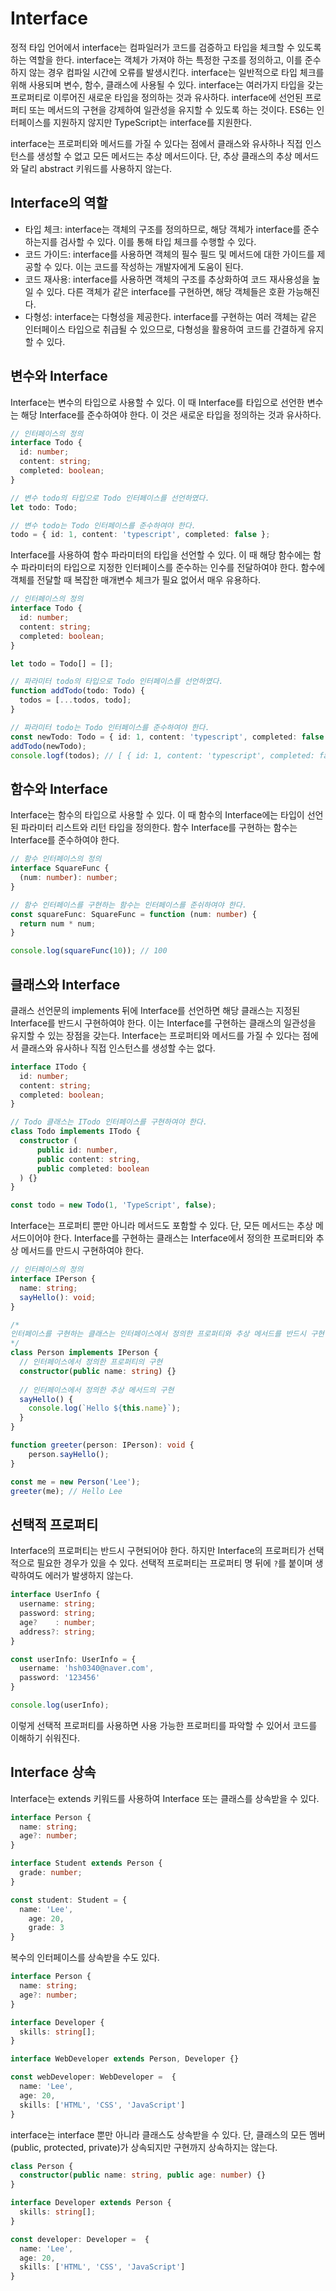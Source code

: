 # Interface

정적 타입 언어에서 interface는 컴파일러가 코드를 검증하고 타입을 체크할 수 있도록 하는 역할을 한다. interface는 객체가 가져야 하는 특정한 구조를 정의하고, 이를 준수하지 않는 경우 컴파일 시간에 오류를 발생시킨다. interface는 일반적으로 타입 체크를 위해 사용되며 변수, 함수, 클래스에 사용될 수 있다. interface는 여러가지 타입을 갖는 프로퍼티로 이루어진 새로운 타입을 정의하는 것과 유사하다. interface에 선언된 프로퍼티 또는 메서드의 구현을 강제하여 일관성을 유지할 수 있도록 하는 것이다. ES6는 인터페이스를 지원하지 않지만 TypeScript는 interface를 지원한다.

interface는 프로퍼티와 메서드를 가질 수 있다는 점에서 클래스와 유사하나 직접 인스턴스를 생성할 수 없고 모든 메서드는 추상 메서드이다. 단, 추상 클래스의 추상 메서드와 달리 abstract 키워드를 사용하지 않는다.

## Interface의 역할
- 타입 체크: interface는 객체의 구조를 정의하므로, 해당 객체가 interface를 준수하는지를 검사할 수 있다. 이를 통해 타입 체크를 수행할 수 있다.
- 코드 가이드: interface를 사용하면 객체의 필수 필드 및 메서드에 대한 가이드를 제공할 수 있다. 이는 코드를 작성하는 개발자에게 도움이 된다.
- 코드 재사용: interface를 사용하면 객체의 구조를 추상화하여 코드 재사용성을 높일 수 있다. 다른 객체가 같은 interface를 구현하면, 해당 객체들은 호환 가능해진다.
- 다형성: interface는 다형성을 제공한다. interface를 구현하는 여러 객체는 같은 인터페이스 타입으로 취급될 수 있으므로, 다형성을 활용하여 코드를 간결하게 유지할 수 있다.

## 변수와 Interface
Interface는 변수의 타입으로 사용할 수 있다. 이 때 Interface를 타입으로 선언한 변수는 해당 Interface를 준수하여야 한다. 이 것은 새로운 타입을 정의하는 것과 유사하다.

```typescript
// 인터페이스의 정의
interface Todo {
  id: number;
  content: string;
  completed: boolean;
}

// 변수 todo의 타입으로 Todo 인터페이스를 선언하였다.
let todo: Todo;

// 변수 todo는 Todo 인터페이스를 준수하여야 한다.
todo = { id: 1, content: 'typescript', completed: false };
```

Interface를 사용하여 함수 파라미터의 타입을 선언할 수 있다. 이 때 해당 함수에는 함수 파라미터의 타입으로 지정한 인터페이스를 준수하는 인수를 전달하여야 한다. 함수에 객체를 전달할 때 복잡한 매개변수 체크가 필요 없어서 매우 유용하다.

```typescript
// 인터페이스의 정의
interface Todo {
  id: number;
  content: string;
  completed: boolean;
}

let todo = Todo[] = [];

// 파라미터 todo의 타입으로 Todo 인터페이스를 선언하였다.
function addTodo(todo: Todo) {
  todos = [...todos, todo];
}

// 파라미터 todo는 Todo 인터페이스를 준수하여야 한다.
const newTodo: Todo = { id: 1, content: 'typescript', completed: false };
addTodo(newTodo);
console.logf(todos); // [ { id: 1, content: 'typescript', completed: false } ]
```

## 함수와 Interface
Interface는 함수의 타입으로 사용할 수 있다. 이 때 함수의 Interface에는 타입이 선언된 파라미터 리스트와 리턴 타입을 정의한다. 함수 Interface를 구현하는 함수는 Interface를 준수하여야 한다.

```typescript
// 함수 인터페이스의 정의
interface SquareFunc {
  (num: number): number;
}

// 함수 인터페이스를 구현하는 함수는 인터페이스를 준쉬하여야 한다.
const squareFunc: SquareFunc = function (num: number) {
  return num * num;
}

console.log(squareFunc(10)); // 100
```

## 클래스와 Interface
클래스 선언문의 implements 뒤에 Interface를 선언하면 해당 클래스는 지정된 Interface를 반드시 구현하여야 한다. 이는 Interface를 구현하는 클래스의 일관성을 유지할 수 있는 장점을 갖는다. Interface는 프로퍼티와 메서드를 가질 수 있다는 점에서 클래스와 유사하나 직접 인스턴스를 생성할 수는 없다.

```typescript
interface ITodo {
  id: number;
  content: string;
  completed: boolean;
}

// Todo 클래스는 ITodo 인터페이스를 구현하여야 한다.
class Todo implements ITodo {
  constructor (
      public id: number,
      public content: string,
      public completed: boolean
  ) {}
}

const todo = new Todo(1, 'TypeScript', false);
```
Interface는 프로퍼티 뿐만 아니라 메서드도 포함할 수 있다. 단, 모든 메서드는 추상 메서드이어야 한다. Interface를 구현하는 클래스는 Interface에서 정의한 프로퍼티와 추상 메서드를 만드시 구현하여야 한다.

```typescript
// 인터페이스의 정의
interface IPerson {
  name: string;
  sayHello(): void;
}

/*
인터페이스를 구현하는 클래스는 인터페이스에서 정의한 프로퍼티와 추상 메서드를 반드시 구현하여야 한다.
*/
class Person implements IPerson {
  // 인터페이스에서 정의한 프로퍼티의 구현
  constructor(public name: string) {}
    
  // 인터페이스에서 정의한 추상 메서드의 구현
  sayHello() {
    console.log(`Hello ${this.name}`);
  }
}

function greeter(person: IPerson): void {
    person.sayHello();
}

const me = new Person('Lee');
greeter(me); // Hello Lee
```

## 선택적 프로퍼티
Interface의 프로퍼티는 반드시 구현되어야 한다. 하지만 Interface의 프로퍼티가 선택적으로 필요한 경우가 있을 수 있다. 선택적 프로퍼티는 프로퍼티 명 뒤에 ```?```를 붙이며 생략하여도 에러가 발생하지 않는다.
```typescript
interface UserInfo {
  username: string;
  password: string;
  age?    : number;
  address?: string;
}

const userInfo: UserInfo = {
  username: 'hsh0340@naver.com',
  password: '123456'
}

console.log(userInfo);
```
이렇게 선택적 프로퍼티를 사용하면 사용 가능한 프로퍼티를 파악할 수 있어서 코드를 이해하기 쉬워진다.

## Interface 상속
Interface는 extends 키워드를 사용하여 Interface 또는 클래스를 상속받을 수 있다.
```typescript
interface Person {
  name: string;
  age?: number;
}

interface Student extends Person {
  grade: number;
}

const student: Student = {
  name: 'Lee',
    age: 20,
    grade: 3
}
```
복수의 인터페이스를 상속받을 수도 있다.
```typescript
interface Person {
  name: string;
  age?: number;
}

interface Developer {
  skills: string[];
}

interface WebDeveloper extends Person, Developer {}

const webDeveloper: WebDeveloper =  {
  name: 'Lee',
  age: 20,
  skills: ['HTML', 'CSS', 'JavaScript']
}
```
interface는 interface 뿐만 아니라 클래스도 상속받을 수 있다. 단, 클래스의 모든 멤버(public, protected, private)가 상속되지만 구현까지 상속하지는 않는다.
```typescript
class Person {
  constructor(public name: string, public age: number) {}
}

interface Developer extends Person {
  skills: string[];
}

const developer: Developer =  {
  name: 'Lee',
  age: 20,
  skills: ['HTML', 'CSS', 'JavaScript']
}
```